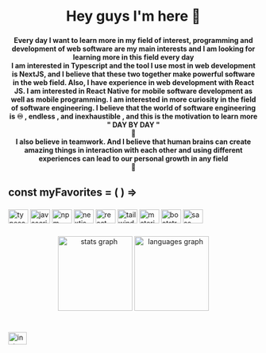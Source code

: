 <h1 align="center">Hey guys I'm here 👋</h1>

###

<h4 align="center">Every day I want to learn more in my field of interest, programming and development of web software are my main interests and I am looking for learning more in this field every day <br> I am interested in Typescript and the tool I use most in web development is NextJS, and I believe that these two together make powerful software in the web field. Also, I have experience in web development with React JS. I am interested in React Native for mobile software development as well as mobile programming. I am interested in more curiosity in the field of software engineering. I believe that the world of software engineering is ♾️ , endless , and inexhaustible , and this is the motivation to learn more<br>
" DAY BY DAY " <br> 📅
<br>I also believe in teamwork. And I believe that human brains can create amazing things in interaction with each other and using different experiences can lead to our personal growth in any field <br> 💪</h4>

###

<h2 align="left">const myFavorites = ( ) =></h2>

###

<div align="left">
  <img src="https://cdn.jsdelivr.net/gh/devicons/devicon/icons/typescript/typescript-original.svg" height="28" width="40" alt="typescript logo"  />
  <img src="https://cdn.jsdelivr.net/gh/devicons/devicon/icons/javascript/javascript-original.svg" height="28" width="40" alt="javascript logo"  />
  <img src="https://cdn.jsdelivr.net/gh/devicons/devicon/icons/npm/npm-original-wordmark.svg" height="28" width="40" alt="npm logo"  />
  <img src="https://cdn.jsdelivr.net/gh/devicons/devicon/icons/nextjs/nextjs-original.svg" height="28" width="40" alt="nextjs logo"  />
  <img src="https://cdn.jsdelivr.net/gh/devicons/devicon/icons/react/react-original.svg" height="28" width="40" alt="react logo"  />
  <img src="https://cdn.jsdelivr.net/gh/devicons/devicon/icons/tailwindcss/tailwindcss-plain.svg" height="28" width="40" alt="tailwindcss logo"  />
  <img src="https://cdn.jsdelivr.net/gh/devicons/devicon/icons/materialui/materialui-original.svg" height="28" width="40" alt="materialui logo"  />
  <img src="https://cdn.jsdelivr.net/gh/devicons/devicon/icons/bootstrap/bootstrap-original.svg" height="28" width="40" alt="bootstrap logo"  />
  <img src="https://cdn.jsdelivr.net/gh/devicons/devicon/icons/sass/sass-original.svg" height="28" width="40" alt="sass logo"  />
</div>

###

<div align="center">
  <img src="https://github-readme-stats.vercel.app/api?hide_title=false&hide_rank=false&show_icons=true&include_all_commits=false&count_private=true&disable_animations=false&locale=en&hide_border=true&username=isrezaei" height="150" alt="stats graph"  />
  <img src="https://github-readme-stats.vercel.app/api/top-langs?locale=en&hide_title=true&layout=compact&card_width=320&langs_count=5&hide_border=true&username=isrezaei" height="150" alt="languages graph"  />
</div>

###

<br clear="both">

<div align="left">
  <a href="https://www.instagram.com/isrezaei" target="_blank">
    <img src="https://raw.githubusercontent.com/maurodesouza/profile-readme-generator/master/src/assets/icons/social/instagram/default.svg" width="37" height="25" alt="instagram logo"  />
  </a>
</div>

###
